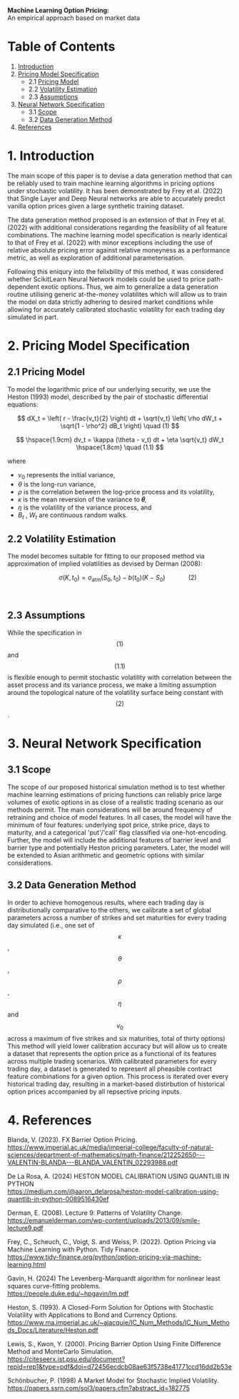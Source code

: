 **Machine Learning Option Pricing:**  
An empirical approach based on market data

# Table of Contents
1. [Introduction](#1-introduction)
2. [Pricing Model Specification](#2-pricing-model-specification)
   - 2.1 [Pricing Model](#21-pricing-model)
   - 2.2 [Volatility Estimation](#22-volatility-estimation)
   - 2.3 [Assumptions](#23-assumptions)
3. [Neural Network Specification](#3-neural-network-specification)
   - 3.1 [Scope](#31-scope)
   - 3.2 [Data Generation Method](#32-data-generation-method)
4. [References](#4-references)



# 1. Introduction

The main scope of this paper is to devise a data generation method that can be reliably used to train machine learning algorithms in pricing options under stochastic volatility. It has been demonstrated by Frey et al. (2022) that Single Layer and Deep Neural networks are able to accurately predict vanilla option prices given a large synthetic training dataset. 

The data generation method proposed is an extension of that in Frey et al. (2022) with additional considerations regarding the feasibility of all feature combinations. The machine learning model specification is nearly identical to that of Frey et al. (2022) with minor exceptions including the use of relative absolute pricing error against relative moneyness as a performance metric, as well as exploration of additional parameterisation.

Following this eniqury into the felixbility of this method, it was considered whether ScikitLearn Neural Network models could be used to price path-dependent exotic options. Thus, we aim to generalize a data generation routine utilising generic at-the-money volatilites which will allow us to train the model on data strictly adhering to desired market conditions while allowing for accurately calibrated stochastic volatility for each trading day simulated in part.


# 2. Pricing Model Specification
## 2.1 Pricing Model

To model the logarithmic price of our underlying security, we use the Heston (1993) model, described by the pair of stochastic differential equations:

$$
dX_t = \left( r - \frac{v_t}{2} \right) dt + \sqrt{v_t} \left( \rho dW_t + \sqrt{1 - \rho^2} dB_t \right) \quad (1)
$$

$$
\hspace{1.9cm}  dv_t = \kappa (\theta - v_t) dt + \eta \sqrt{v_t} dW_t \hspace{1.8cm} \quad (1.1)
$$


where
- $v_0$ represents the initial variance,
- $\theta$ is the long-run variance,
- $\rho$ is the correlation between the log-price process and its volatility,
- $\kappa$ is the mean reversion of the variance to **𝜃**,
- $\eta$ is the volatility of the variance process, and 
- $B_t$ , $W_t$ are continuous random walks. 

## 2.2 Volatility Estimation
The model becomes suitable for fitting to our proposed method via approximation of implied volatilities as devised by Derman (2008):

$$
\hspace{1cm} \sigma(K, t_0) = \sigma_{\text{atm}}(S_0, t_0) - b(t_0)(K - S_0) \hspace{1cm} \quad (2)
$$

<br>

## 2.3 Assumptions
While the specification in $$(1)$$ and $$(1.1)$$ is flexible enough to permit stochastic volatility with correlation between the asset process and its variance process, we make a limiting assumption around the topological nature of the volatility surface being constant with $$(2)$$.

# 3. Neural Network Specification
## 3.1 Scope
The scope of our proposed historical simulation method is to test whether machine learning estimations of pricing functions can reliably price large volumes of exotic options in as close of a realistic trading scenario as our methods permit. The main considerations will be around frequency of retraining and choice of model features. In all cases, the model will have the minimum of four features: underlying spot price, strike price, days to maturity, and a categorical 'put'/'call' flag classified via one-hot-encoding. Further, the model will include the additional features of barrier level and barrier type and potentially Heston pricing parameters. Later, the model will be extended to Asian arithmetic and geometric options with similar considerations.

## 3.2 Data Generation Method
In order to achieve homogenous results, where each trading day is distributionally comparative to the others, we calibrate a set of global parameters across a number of strikes and set maturities for every trading day simulated  (i.e., one set of $$\kappa$$, $$\theta$$, $$\rho$$, $$\eta$$ and $$v_0$$ across a maximum of five strikes and six maturities, total of thirty options) This method will yield lower calibration accuracy but will allow us to create a dataset that represents the option price as a functional of its features across multiple trading scenarios. With calibrated parameters for every trading day, a dataset is generated to represent all pheasible contract feature combinations for a given option. This process is iterated over every historical trading day, resulting in a market-based distirbution of historical option prices accompanied by all repsective pricing inputs.

# 4. References
Blanda, V. (2023). FX Barrier Option Pricing. 
<br> https://www.imperial.ac.uk/media/imperial-college/faculty-of-natural-sciences/department-of-mathematics/math-finance/212252650---VALENTIN-BLANDA---BLANDA_VALENTIN_02293988.pdf

De La Rosa, A. (2024) HESTON MODEL CALIBRATION USING QUANTLIB IN PYTHON
<br>https://medium.com/@aaron_delarosa/heston-model-calibration-using-quantlib-in-python-0089516430ef

Derman, E. (2008). Lecture 9: Patterns of Volatility Change.
<br> https://emanuelderman.com/wp-content/uploads/2013/09/smile-lecture9.pdf 

Frey, C., Scheuch, C., Voigt, S. and Weiss, P. (2022). Option Pricing via Machine Learning with Python. Tidy Finance.
<br> https://www.tidy-finance.org/python/option-pricing-via-machine-learning.html

Gavin, H. (2024) The Levenberg-Marquardt algorithm for nonlinear least squares curve-fitting problems.
<br> https://people.duke.edu/~hpgavin/lm.pdf

Heston, S. (1993). A Closed-Form Solution for Options with Stochastic Volatility with Applications to Bond and Currency Options.
<br> https://www.ma.imperial.ac.uk/~ajacquie/IC_Num_Methods/IC_Num_Methods_Docs/Literature/Heston.pdf

Lewis, S., Kwon, Y. (2000). Pricing Barrier Option Using Finite Difference Method and MonteCarlo Simulation.
<br> https://citeseerx.ist.psu.edu/document?repid=rep1&type=pdf&doi=d72456ecdcb08ae63f5738e41771ccd16dd2b53e

Schönbucher, P. (1998) A Market Model for Stochastic Implied Volatility.
<br> https://papers.ssrn.com/sol3/papers.cfm?abstract_id=182775
<br>
